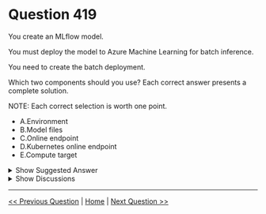 # Question 419

You create an MLflow model.

You must deploy the model to Azure Machine Learning for batch inference.

You need to create the batch deployment.

Which two components should you use? Each correct answer presents a complete solution.

NOTE: Each correct selection is worth one point.

- A.Environment
- B.Model files
- C.Online endpoint
- D.Kubernetes online endpoint
- E.Compute target

<details>
  <summary>Show Suggested Answer</summary>

<strong>BE</strong><br>

</details>

<details>
  <summary>Show Discussions</summary>

<blockquote><p><strong>Tommo565</strong> <code>(Thu 28 Mar 2024 05:33)</code> - <em>Upvotes: 6</em></p><p>Correct (I think)

https://learn.microsoft.com/en-us/azure/machine-learning/how-to-mlflow-batch?tabs=cli

MLflow models don&#x27;t require you to indicate an environment or a scoring script when creating the deployments as it is created for you. However, you can specify them if you want to customize how the deployment does inference.</p></blockquote>

<blockquote><p><strong>Fercho5813</strong> <code>(Mon 28 Oct 2024 02:59)</code> - <em>Upvotes: 1</em></p><p>I think that is AE</p></blockquote>
<blockquote><p><strong>vv_bb</strong> <code>(Mon 25 Nov 2024 11:04)</code> - <em>Upvotes: 2</em></p><p>The MLflow model already describes the required environment, so there is no need to define it once again
https://learn.microsoft.com/en-us/azure/machine-learning/how-to-deploy-mlflow-models?view=azureml-api-2&amp;tabs=azureml</p></blockquote>

</details>

---

[<< Previous Question](question_418.md) | [Home](../index.md) | [Next Question >>](question_420.md)
